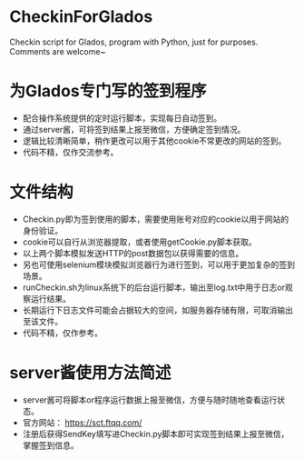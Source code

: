 # CheckinForGlados
Checkin script for Glados, program with Python, just for purposes. Comments are welcome~
# 为Glados专门写的签到程序
- 配合操作系统提供的定时运行脚本，实现每日自动签到。
- 通过server酱，可将签到结果上报至微信，方便确定签到情况。
- 逻辑比较清晰简单，稍作更改可以用于其他cookie不常更改的网站的签到。
- 代码不精，仅作交流参考。
# 文件结构
- Checkin.py即为签到使用的脚本，需要使用账号对应的cookie以用于网站的身份验证。
- cookie可以自行从浏览器提取，或者使用getCookie.py脚本获取。
- 以上两个脚本模拟发送HTTP的post数据包以获得需要的信息。
- 另也可使用selenium模块模拟浏览器行为进行签到，可以用于更加复杂的签到场景。
- runCheckin.sh为linux系统下的后台运行脚本，输出至log.txt中用于日志or观察运行结果。
- 长期运行下日志文件可能会占据较大的空间，如服务器存储有限，可取消输出至该文件。
- 代码不精，仅作参考。
# server酱使用方法简述
- server酱可将脚本or程序运行数据上报至微信，方便与随时随地查看运行状态。
- 官方网站：
 https://sct.ftqq.com/
- 注册后获得SendKey填写进Checkin.py脚本即可实现签到结果上报至微信，掌握签到信息。
